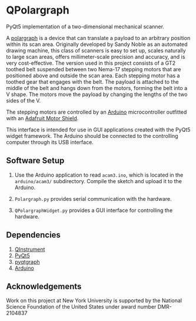 # QPolargraph
PyQt5 implementation of a two-dimensional mechanical scanner.

A [polargraph](http://www.polargraph.co.uk/) 
is a device that can translate a payload to an arbitrary
position within its scan area. Originally developed by Sandy Noble as
an automated drawing machine, this class of scanners is easy to set up,
scales naturally to large scan areas, offers millimeter-scale precision and accuracy, 
and is very cost-effective. The version used in this project consists
of a GT2 toothed belt suspended between two Nema-17 stepping motors that
are positioned above and outside the scan area. Each stepping motor
has a toothed gear that engages with the belt.
The payload is attached to the middle of the belt and hangs down from
the motors, forming the belt into a V shape. The motors move the payload
by changing the lengths of the two sides of the V.

The stepping motors are controlled by an
[Arduino](https://www.arduino.cc/) 
microcontroller outfitted with an
[Adafruit Motor Shield](https://www.adafruit.com/product/1438).

This interface is intended for use in GUI applications created with
the PyQt5 widget framework. The Arduino should be connected to the
controlling computer through its USB interface.

## Software Setup
1. Use the Arduino application to read `acam3.ino`, which is located
   in the `arduino/acam3/` subdirectory.
   Compile the sketch and upload it to the Arduino.
   
2. `Polargraph.py` provides serial communication with the hardware.

3. `QPolargraphWidget.py` provides a GUI interface for controlling the hardware.

## Dependencies
1. [QInstrument](https://github.com/davidgrier/QInstrument)
2. [PyQt5](https://pypi.org/project/PyQt5/)
3. [pyqtgraph](https://www.pyqtgraph.org/)
4. [Arduino](https://www.arduino.cc/)

## Acknowledgements

Work on this project at New York University is supported by
the National Science Foundation of the United States under award
number DMR-2104837
